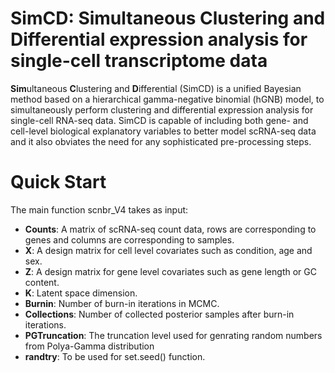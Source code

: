 # SimCD: Simultaneous Clustering and Differential expression analysis for single-cell transcriptome data

**Sim**ultaneous **C**lustering and **D**ifferential (SimCD) is a unified Bayesian method based on a hierarchical gamma-negative binomial (hGNB) model, to simultaneously
perform clustering and differential expression analysis for single-cell RNA-seq data. SimCD is capable of including both gene- and cell-level biological explanatory variables
to better model scRNA-seq data and it also obviates the need for any sophisticated pre-processing steps.

# Quick Start
The main function scnbr_V4 takes as input:

- **Counts**: A matrix of scRNA-seq count data, rows are corresponding to genes and columns are corresponding to samples.
- **X**: A design matrix for cell level covariates such as condition, age and sex.
- **Z**: A design matrix for gene level covariates such as gene length or GC content.
- **K**: Latent space dimension.
- **Burnin**: Number of burn-in iterations in MCMC.
- **Collections**: Number of collected posterior samples after burn-in iterations.
- **PGTruncation**: The truncation level used for genrating random numbers from Polya-Gamma distribution
- **randtry**: To be used for set.seed() function.
